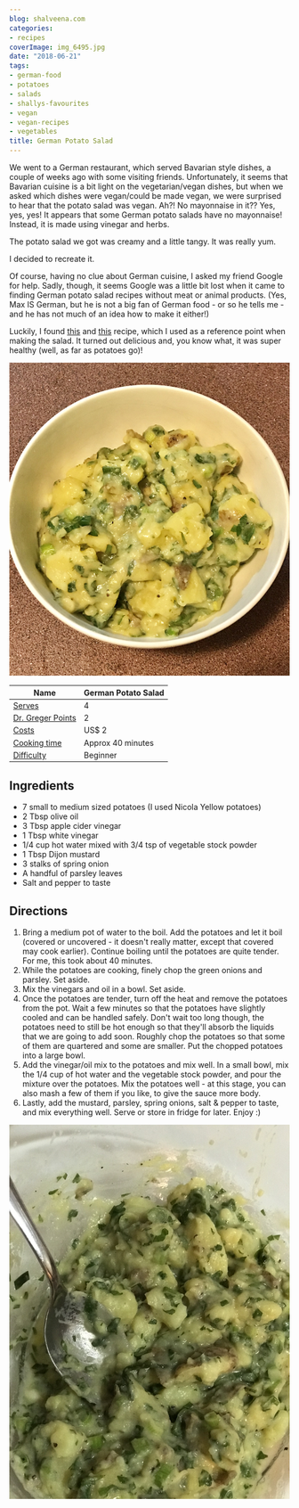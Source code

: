```yaml
---
blog: shalveena.com
categories:
- recipes
coverImage: img_6495.jpg
date: "2018-06-21"
tags:
- german-food
- potatoes
- salads
- shallys-favourites
- vegan
- vegan-recipes
- vegetables
title: German Potato Salad
---
```


We went to a German restaurant, which served Bavarian style dishes, a couple of weeks ago with some visiting friends. Unfortunately, it seems that Bavarian cuisine is a bit light on the vegetarian/vegan dishes, but when we asked which dishes were vegan/could be made vegan, we were surprised to hear that the potato salad was vegan. Ah?! No mayonnaise in it?? Yes, yes, yes! It appears that some German potato salads have no mayonnaise! Instead, it is made using vinegar and herbs.

The potato salad we got was creamy and a little tangy. It was really yum.

I decided to recreate it.

Of course, having no clue about German cuisine, I asked my friend Google for help. Sadly, though, it seems Google was a little bit lost when it came to finding German potato salad recipes without meat or animal products. (Yes, Max IS German, but he is not a big fan of German food - or so he tells me - and he has not much of an idea how to make it either!)

Luckily, I found [this](http://susikochenundbacken.blogspot.com/2010/07/oma-ingrids-german-potato-salad.html?m=1) and [this](https://www.eyecandypopper.com/german-style-potato-salad-vegan-no-mayonnaise/) recipe, which I used as a reference point when making the salad. It turned out delicious and, you know what, it was super healthy (well, as far as potatoes go)!

![IMG_6495](images/img_6495.jpg)

| Name | German Potato Salad |
| --- | --- |
| [Serves](https://shalveena.com/serving-sizes/) | 4 |
| [Dr. Greger Points](https://shalveena.com/dr-greger-points/) | 2 |
| [Costs](https://shalveena.com/costs/) | US$ 2 |
| [Cooking time](https://shalveena.com/cooking-times/) | Approx 40 minutes |
| [Difficulty](https://shalveena.com/difficulty-levels/) | Beginner |

## Ingredients

- 7 small to medium sized potatoes (I used Nicola Yellow potatoes)
- 2 Tbsp olive oil
- 3 Tbsp apple cider vinegar
- 1 Tbsp white vinegar
- 1/4 cup hot water mixed with 3/4 tsp of vegetable stock powder
- 1 Tbsp Dijon mustard
- 3 stalks of spring onion
- A handful of parsley leaves
- Salt and pepper to taste

## Directions

1. Bring a medium pot of water to the boil. Add the potatoes and let it boil (covered or uncovered - it doesn't really matter, except that covered may cook earlier). Continue boiling until the potatoes are quite tender. For me, this took about 40 minutes.
2. While the potatoes are cooking, finely chop the green onions and parsley. Set aside.
3. Mix the vinegars and oil in a bowl. Set aside.
4. Once the potatoes are tender, turn off the heat and remove the potatoes from the pot. Wait a few minutes so that the potatoes have slightly cooled and can be handled safely. Don't wait too long though, the potatoes need to still be hot enough so that they'll absorb the liquids that we are going to add soon. Roughly chop the potatoes so that some of them are quartered and some are smaller. Put the chopped potatoes into a large bowl.
5. Add the vinegar/oil mix to the potatoes and mix well. In a small bowl, mix the 1/4 cup of hot water and the vegetable stock powder, and pour the mixture over the potatoes. Mix the potatoes well - at this stage, you can also mash a few of them if you like, to give the sauce more body.
6. Lastly, add the mustard, parsley, spring onions, salt & pepper to taste, and mix everything well. Serve or store in fridge for later. Enjoy :)

![IMG_6492](images/img_6492.jpg)
